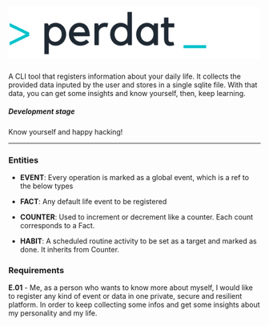 # ![perdat](internal/assets/perdat_light_2x.png)

A CLI tool that registers information about your daily life.
It collects the provided data inputed by the user and stores in a single sqlite file.
With that data, you can get some insights and know yourself, then, keep learning.

##### Development stage

Know yourself and happy hacking!

---

### Entities

- **EVENT**: Every operation is marked as a global event, which is a ref to the below types

- **FACT**: Any default life event to be registered

- **COUNTER**: Used to increment or decrement like a counter. Each count corresponds to a Fact.

- **HABIT**: A scheduled routine activity to be set as a target and marked as done. It inherits from Counter.

### Requirements

**E.01** - Me, as a person who wants to know more about myself, I would like to register any kind of event or data in one private, secure and resilient platform. In order to keep collecting some infos and get some insights about my personality and my life.

